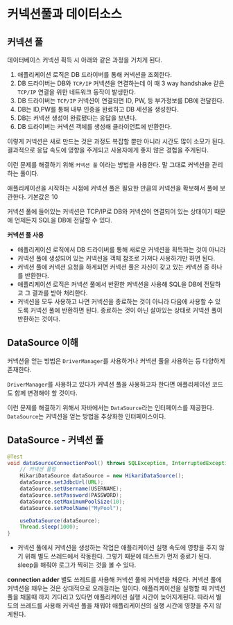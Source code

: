 # 커넥션풀과 데이터소스
## 커넥션 풀
데이터베이스 커넥션 획득 시 아래와 같은 과정을 거치게 된다.
1. 애플리케이션 로직은 DB 드라이버를 통해 커넥션을 조회한다.
2. DB 드라이버는 DB와 `TCP/IP` 커넥션을 연결하는데 이 때 3 way handshake 같은 `TCP/IP` 연결을 위한 네트워크 동작이 발생한다.
3. DB 드라이버는 `TCP/IP` 커넥션이 연결되면 ID, PW, 등 부가정보를 DB에 전달한다.
4. DB는 ID,PW를 통해 내부 인증을 완료하고 DB 세션을 생성한다.
5. DB는 커넥션 생성이 완료됐다는 응답을 보낸다.
6. DB 드라이버는 커넥션 객체를 생성해 클라이언트에 반환한다.

이렇게 커넥션은 새로 만드는 것은 과정도 복잡할 뿐만 아니라 시간도 많이 소모가 된다. 결과적으로 응답 속도에 영향을 주게되고 사용자에게 좋지 않은 경헙을 주게된다.

이런 문제를 해결하기 위해 `커넥션 풀` 이라는 방법을 사용한다. 말 그대로 커넥션을 관리하는 풀이다.

애플리케이션을 시작하는 시점에 커넥션 풀은 필요한 만큼의 커넥션을 확보해서 풀에 보관한다. 기본값은 10

커넥션 풀에 들어있는 커넥션은 TCP/IP로 DB와 커넥션이 연결되어 있는 상태이기 때문에 언제든지 SQL을 DB에 전달할 수 있다.

**커넥션 풀 사용**
- 애플리케이션 로직에서 DB 드라이버를 통해 새로운 커넥션을 획득하는 것이 아니라
- 커넥션 풀에 생성되어 있는 커넥션을 객체 참조로 가져다 사용하기만 하면 된다.
- 커넥션 풀에 커넥션 요청을 하게되면 커넥션 풀은 자신이 갖고 있는 커넥션 중 하나를 반환한다.
- 애플리케이션 로직은 커넥션 풀에서 반환한 커넥션을 사용해 SQL을 DB에 전달하고 그 결과를 받아 처리한다.
- 커넥션을 모두 사용하고 나면 커넥션을 종료하는 것이 아니라 다음에 사용할 수 있도록 커넥션 풀에 반환하면 된다. 종료하는 것이 아닌 살아있는 상태로 커넥션 풀이 반환하는 것이다.

## DataSource 이해
커넥션을 얻는 방법은 `DriverManager`를 사용하거나 커넥션 풀을 사용하는 등 다양하게 존재한다.

`DriverManager`를 사용하고 있다가 커넥션 풀을 사용하고자 한다면 애플리케이션 코드도 함께 변경해야 할 것이다.

이런 문제를 해결하기 위해서 자바에서는 `DataSource`라는 인터페이스를 제공한다.
`DataSource`는 커넥션을 얻는 방법을 추상화한 인터페이스이다.

## DataSource - 커넥션 풀
~~~java
@Test
void dataSourceConnectionPool() throws SQLException, InterruptedException {
    // 커넥션 풀링
    HikariDataSource dataSource = new HikariDataSource();
    dataSource.setJdbcUrl(URL);
    dataSource.setUsername(USERNAME);
    dataSource.setPassword(PASSWORD);
    dataSource.setMaximumPoolSize(10);
    dataSource.setPoolName("MyPool");

    useDataSource(dataSource);
    Thread.sleep(1000);
}
~~~
- 커넥션 풀에서 커넥션을 생성하는 작업은 애플리케이션 실행 속도에 영향을 주지 않기 위해 별도 쓰레드에서 작동한다. 그렇기 때문에 테스트가 먼저 종료가 된다. sleep을 해줘야 로그가 찍히는 것을 볼 수 있다.

**connection adder**
별도 쓰레드를 사용해 커넥션 풀에 커넥션을 채운다. 커넥션 풀에 커넥션을 채우는 것은 상대적으로 오래걸리는 일이다. 애플리케이션을 실행할 때 커넥션 풀을 채울때 까지 기다리고 있다면 애플리케이션 실행 시간이 늦어지게된다. 따라서 별도의 쓰레드를 사용해 커넥션 풀을 채워야 애플리케이션의 실행 시간에 영향을 주지 않게된다.